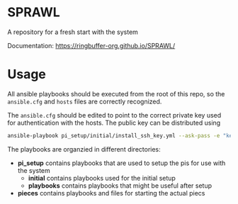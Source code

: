 # SPRAWL

A repository for a fresh start with the system

Documentation: https://ringbuffer-org.github.io/SPRAWL/

# Usage
All ansible playbooks should be executed from the root of this repo, so the `ansible.cfg` and `hosts` files are correctly recognized.

The `ansible.cfg` should be edited to point to the correct private key used for authentication with the hosts.
The public key can be distributed using
```bash
ansible-playbook pi_setup/initial/install_ssh_key.yml --ask-pass -e "key=path/to/public/key.pub" --fork=14
```

The playbooks are organzied in different directories:
- **pi_setup** contains playbooks that are used to setup the pis for use with the system
    - **initial** contains playbooks used for the initial setup
    - **playbooks** contains playbooks that might be useful after setup
- **pieces** contains playbooks and files for starting the actual piecs